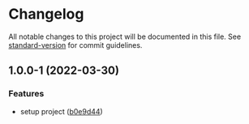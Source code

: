 # Changelog

All notable changes to this project will be documented in this file. See [standard-version](https://github.com/conventional-changelog/standard-version) for commit guidelines.

## 1.0.0-1 (2022-03-30)


### Features

* setup project ([b0e9d44](https://github.com/jinsikui/xUI/commit/b0e9d443f7371a7db432fd5d33f6dd6418b97f6c))
